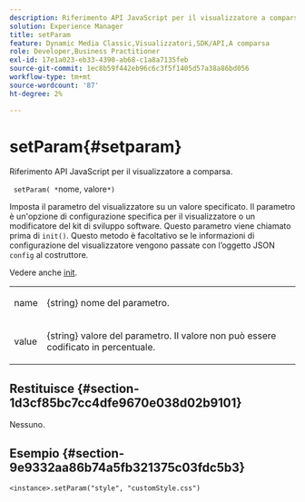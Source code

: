 ```yaml
---
description: Riferimento API JavaScript per il visualizzatore a comparsa.
solution: Experience Manager
title: setParam
feature: Dynamic Media Classic,Visualizzatori,SDK/API,A comparsa
role: Developer,Business Practitioner
exl-id: 17e1a023-eb33-4390-ab68-c1a8a7135feb
source-git-commit: 1ec8b59f442eb96c6c3f5f1405d57a38a86bd056
workflow-type: tm+mt
source-wordcount: '87'
ht-degree: 2%

---
```


# setParam{#setparam}

Riferimento API JavaScript per il visualizzatore a comparsa.

` setParam( *`nome, valore`*)`

Imposta il parametro del visualizzatore su un valore specificato. Il parametro è un&#39;opzione di configurazione specifica per il visualizzatore o un modificatore del kit di sviluppo software. Questo parametro viene chiamato prima di `init()`. Questo metodo è facoltativo se le informazioni di configurazione del visualizzatore vengono passate con l’oggetto JSON `config` al costruttore.

Vedere anche [init](../../../c-html5-s7-aem-asset-viewers/c-html5-flyout-viewer-20-about/c-html5-flyout-viewer-20-javascriptapiref/r-html5-flyout-viewer-20-javascriptapiref-init.md#reference-8651640683fc4a538bfb660709d1a463).

<table id="table_896DFF34A68A403DB93A6D597461A573"> 
 <tbody> 
  <tr> 
   <td colname="col1"> <p> <span class="codeph"> <span class="varname"> name  </span> </span> </p> </td> 
   <td colname="col2"> <p> <span class="codeph"> {string}  </span> nome del parametro. </p> </td> 
  </tr> 
  <tr> 
   <td colname="col1"> <p> <span class="codeph"> <span class="varname"> value  </span> </span> </p> </td> 
   <td colname="col2"> <p> <span class="codeph"> {string}  </span> valore del parametro. Il valore non può essere codificato in percentuale. </p> </td> 
  </tr> 
 </tbody> 
</table>

## Restituisce {#section-1d3cf85bc7cc4dfe9670e038d02b9101}

Nessuno.

## Esempio {#section-9e9332aa86b74a5fb321375c03fdc5b3}

```
<instance>.setParam("style", "customStyle.css")
```
